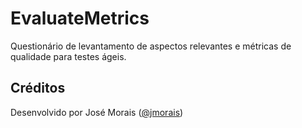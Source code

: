 EvaluateMetrics 
========

Questionário de levantamento de aspectos relevantes e métricas de qualidade para testes ágeis.

Créditos
-------

Desenvolvido por José Morais ([@jmorais](https://github.com/jmorais))
